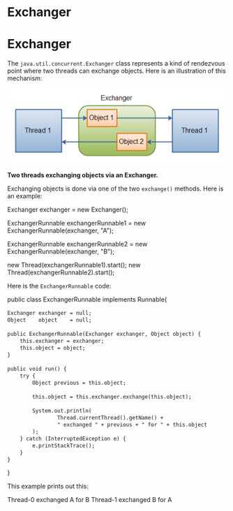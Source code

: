 Exchanger
=========

Exchanger
=========

The `java.util.concurrent.Exchanger` class represents a kind of rendezvous point where two threads can exchange objects. Here is an illustration of this mechanism:

![Two threads exchanging objects via an Exchanger.](Exchanger/exchanger.png)

**Two threads exchanging objects via an Exchanger.**

Exchanging objects is done via one of the two `exchange()` methods. Here is an example:

Exchanger exchanger = new Exchanger();

ExchangerRunnable exchangerRunnable1 =
        new ExchangerRunnable(exchanger, "A");

ExchangerRunnable exchangerRunnable2 =
        new ExchangerRunnable(exchanger, "B");

new Thread(exchangerRunnable1).start();
new Thread(exchangerRunnable2).start();

Here is the `ExchangerRunnable` code:

public class ExchangerRunnable implements Runnable{

    Exchanger exchanger = null;
    Object    object    = null;

    public ExchangerRunnable(Exchanger exchanger, Object object) {
        this.exchanger = exchanger;
        this.object = object;
    }

    public void run() {
        try {
            Object previous = this.object;

            this.object = this.exchanger.exchange(this.object);

            System.out.println(
                    Thread.currentThread().getName() +
                    " exchanged " + previous + " for " + this.object
            );
        } catch (InterruptedException e) {
            e.printStackTrace();
        }
    }
}

This example prints out this:

Thread-0 exchanged A for B
Thread-1 exchanged B for A






